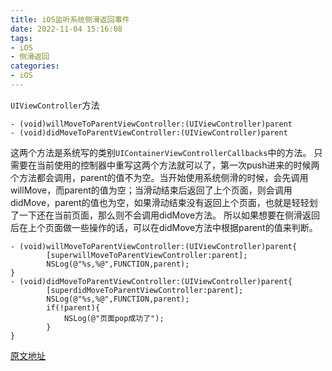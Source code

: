 ```yaml
---
title: iOS监听系统侧滑返回事件
date: 2022-11-04 15:16:08
tags:
- iOS
- 侧滑返回
categories:
- iOS
---
```


`UIViewController`方法
```
- (void)willMoveToParentViewController:(UIViewController)parent
- (void)didMoveToParentViewController:(UIViewController)parent
```
这两个方法是系统写的类别`UIContainerViewControllerCallbacks`中的方法。
只需要在当前使用的控制器中重写这两个方法就可以了，第一次push进来的时候两个方法都会调用，parent的值不为空。当开始使用系统侧滑的时候，会先调用willMove，而parent的值为空；当滑动结束后返回了上个页面，则会调用didMove，parent的值也为空，如果滑动结束没有返回上个页面，也就是轻轻划了一下还在当前页面，那么则不会调用didMove方法。
所以如果想要在侧滑返回后在上个页面做一些操作的话，可以在didMove方法中根据parent的值来判断。

```
- (void)willMoveToParentViewController:(UIViewController)parent{
        [superwillMoveToParentViewController:parent];
        NSLog(@"%s,%@",FUNCTION,parent);
}
- (void)didMoveToParentViewController:(UIViewController)parent{
        [superdidMoveToParentViewController:parent];
        NSLog(@"%s,%@",FUNCTION,parent);
        if(!parent){
            NSLog(@"页面pop成功了");
        }
}
```

[原文地址](https://www.jianshu.com/p/b7331546a18b)
